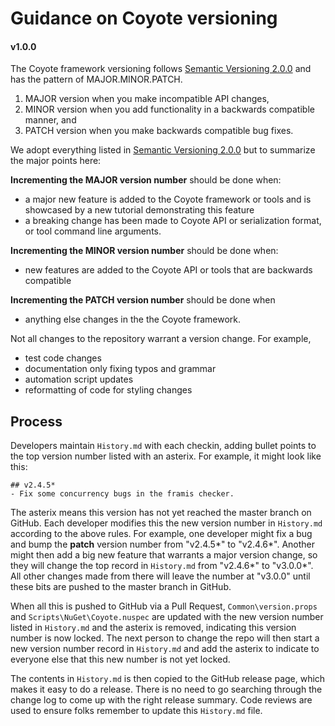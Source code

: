 # Guidance on Coyote versioning
#### v1.0.0

The Coyote framework versioning follows [Semantic Versioning 2.0.0](https://semver.org/) and has the pattern of MAJOR.MINOR.PATCH.

1) MAJOR version when you make incompatible API changes,
2) MINOR version when you add functionality in a backwards compatible manner, and
3) PATCH version when you make backwards compatible bug fixes.

We adopt everything listed in [Semantic Versioning 2.0.0](https://semver.org/)
but to summarize the major points here:

**Incrementing the MAJOR version number** should be done when:
 * a major new feature is added to the Coyote framework or tools and is showcased by a new tutorial demonstrating this feature
 * a breaking change has been made to Coyote API or serialization format, or
 tool command line arguments.

**Incrementing the MINOR version number** should be done when:
 * new features are added to the Coyote API or tools that are backwards
 compatible

**Incrementing the PATCH version number** should be done when
 * anything else changes in the the Coyote framework.

Not all changes to the repository warrant a version change. For example,
 * test code changes
 * documentation only fixing typos and grammar
 * automation script updates
 * reformatting of code for styling changes

## Process

Developers maintain `History.md` with each checkin, adding bullet points to the
top version number listed with an asterix. For example, it might look like this:

```
## v2.4.5*
- Fix some concurrency bugs in the framis checker.
```

The asterix means this version has not yet reached the master branch on GitHub. Each developer
modifies this the new version number in `History.md` according to the above rules. For example, one
developer might fix a bug and bump the **patch** version number from "v2.4.5*" to "v2.4.6*". Another
might then add a big new feature that warrants a major version change, so they will change the
top record in `History.md` from "v2.4.6*" to "v3.0.0*". All other changes made from there will leave
the number at "v3.0.0" until these bits are pushed to the master branch in GitHub.

When all this is pushed to GitHub via a Pull Request, `Common\version.props` and
`Scripts\NuGet\Coyote.nuspec` are updated with the new version number listed in `History.md` and the
asterix is removed, indicating this version number is now locked. The next person to change the repo will then start a new version number record in `History.md` and add the asterix to indicate to everyone else
that this new number is not yet locked.

The contents in `History.md` is then copied to the GitHub release page, which makes it easy to do
a release. There is no need to go searching through the change log to come up with the right
release summary. Code reviews are used to ensure folks remember to update this `History.md` file.
